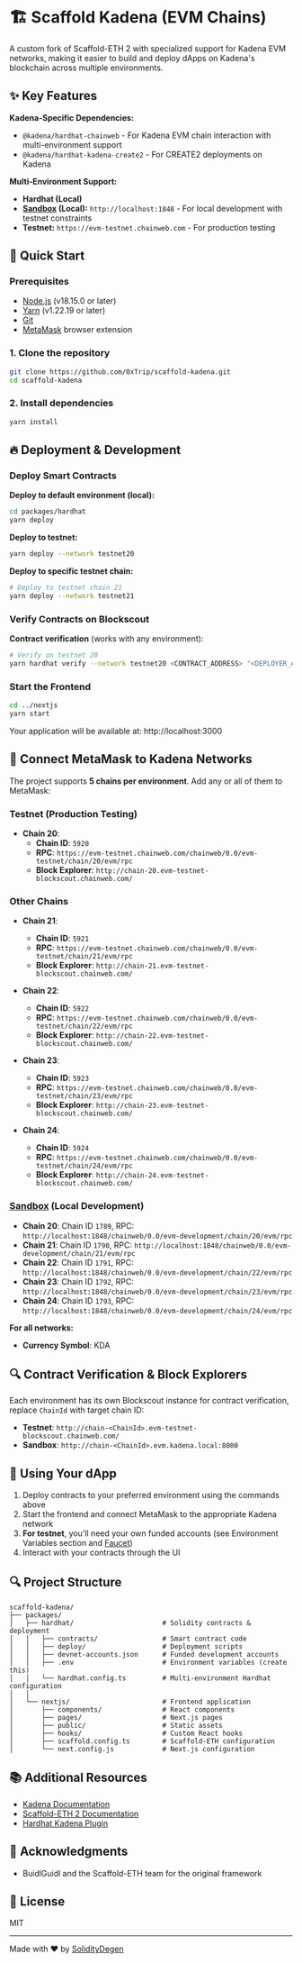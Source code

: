 # 🏗 Scaffold Kadena (EVM Chains)

A custom fork of Scaffold-ETH 2 with specialized support for Kadena EVM networks, making it easier to build and deploy dApps on Kadena's blockchain across multiple environments.

## ✨ Key Features

**Kadena-Specific Dependencies:**
- `@kadena/hardhat-chainweb` - For Kadena EVM chain interaction with multi-environment support
- `@kadena/hardhat-kadena-create2` - For CREATE2 deployments on Kadena

**Multi-Environment Support:**
- **Hardhat (Local)**
- **[Sandbox](https://github.com/kadena-io/kadena-evm-sandbox) (Local):** `http://localhost:1848` - For local development with testnet constraints
- **Testnet:** `https://evm-testnet.chainweb.com` - For production testing

## 🚀 Quick Start

### Prerequisites

- [Node.js](https://nodejs.org/en/) (v18.15.0 or later)
- [Yarn](https://yarnpkg.com/) (v1.22.19 or later)
- [Git](https://git-scm.com/downloads)
- [MetaMask](https://metamask.io/) browser extension

### 1. Clone the repository

```bash
git clone https://github.com/0xTrip/scaffold-kadena.git
cd scaffold-kadena
```

### 2. Install dependencies

```bash
yarn install
```
## 🔥 Deployment & Development

### Deploy Smart Contracts

**Deploy to default environment (local):**
```bash
cd packages/hardhat
yarn deploy
```

**Deploy to testnet:**
```bash
yarn deploy --network testnet20
```

**Deploy to specific testnet chain:**
```bash
# Deploy to testnet chain 21
yarn deploy --network testnet21
```

### Verify Contracts on Blockscout

**Contract verification** (works with any environment):
```bash
# Verify on testnet 20
yarn hardhat verify --network testnet20 <CONTRACT_ADDRESS> "<DEPLOYER_ADDRESS>"
```

### Start the Frontend

```bash
cd ../nextjs
yarn start
```

Your application will be available at: http://localhost:3000

## 🦊 Connect MetaMask to Kadena Networks

The project supports **5 chains per environment**. Add any or all of them to MetaMask:

### Testnet (Production Testing)
- **Chain 20**:
  - **Chain ID**: `5920`
  - **RPC**: `https://evm-testnet.chainweb.com/chainweb/0.0/evm-testnet/chain/20/evm/rpc`
  - **Block Explorer**: `http://chain-20.evm-testnet-blockscout.chainweb.com/`

### Other Chains

- **Chain 21**:
  - **Chain ID**: `5921`
  - **RPC**: `https://evm-testnet.chainweb.com/chainweb/0.0/evm-testnet/chain/21/evm/rpc`
  - **Block Explorer**: `http://chain-21.evm-testnet-blockscout.chainweb.com/`

- **Chain 22**:
  - **Chain ID**: `5922`
  - **RPC**: `https://evm-testnet.chainweb.com/chainweb/0.0/evm-testnet/chain/22/evm/rpc`
  - **Block Explorer**: `http://chain-22.evm-testnet-blockscout.chainweb.com/`

- **Chain 23**:
  - **Chain ID**: `5923`
  - **RPC**: `https://evm-testnet.chainweb.com/chainweb/0.0/evm-testnet/chain/23/evm/rpc`
  - **Block Explorer**: `http://chain-23.evm-testnet-blockscout.chainweb.com/`

- **Chain 24**:
  - **Chain ID**: `5924`
  - **RPC**: `https://evm-testnet.chainweb.com/chainweb/0.0/evm-testnet/chain/24/evm/rpc`
  - **Block Explorer**: `http://chain-24.evm-testnet-blockscout.chainweb.com/`

### [Sandbox](https://github.com/kadena-io/kadena-evm-sandbox) (Local Development)
- **Chain 20**: Chain ID `1789`, RPC: `http://localhost:1848/chainweb/0.0/evm-development/chain/20/evm/rpc`
- **Chain 21**: Chain ID `1790`, RPC: `http://localhost:1848/chainweb/0.0/evm-development/chain/21/evm/rpc`
- **Chain 22**: Chain ID `1791`, RPC: `http://localhost:1848/chainweb/0.0/evm-development/chain/22/evm/rpc`
- **Chain 23**: Chain ID `1792`, RPC: `http://localhost:1848/chainweb/0.0/evm-development/chain/23/evm/rpc`
- **Chain 24**: Chain ID `1793`, RPC: `http://localhost:1848/chainweb/0.0/evm-development/chain/24/evm/rpc`

**For all networks:**
- **Currency Symbol**: KDA

## 🔍 Contract Verification & Block Explorers

Each environment has its own Blockscout instance for contract verification, replace ```ChainId``` with target chain ID:

- **Testnet**: `http://chain-<ChainId>.evm-testnet-blockscout.chainweb.com/` 
- **Sandbox**: `http://chain-<ChainId>.evm.kadena.local:8000`

## 🚢 Using Your dApp

1. Deploy contracts to your preferred environment using the commands above
2. Start the frontend and connect MetaMask to the appropriate Kadena network
3. **For testnet**, you'll need your own funded accounts (see Environment Variables section and [Faucet](https://tools.kadena.io/faucet/new))
4. Interact with your contracts through the UI

## 🔍 Project Structure

```
scaffold-kadena/
├── packages/
│   ├── hardhat/                      # Solidity contracts & deployment
│   │   ├── contracts/                # Smart contract code
│   │   ├── deploy/                   # Deployment scripts
│   │   ├── devnet-accounts.json      # Funded development accounts
│   │   ├── .env                      # Environment variables (create this)
│   │   └── hardhat.config.ts         # Multi-environment Hardhat configuration
│   │
│   └── nextjs/                       # Frontend application
│       ├── components/               # React components
│       ├── pages/                    # Next.js pages
│       ├── public/                   # Static assets
│       ├── hooks/                    # Custom React hooks
│       ├── scaffold.config.ts        # Scaffold-ETH configuration
│       └── next.config.js            # Next.js configuration
```

## 📚 Additional Resources

- [Kadena Documentation](https://docs.kadena.io/)
- [Scaffold-ETH 2 Documentation](https://docs.scaffoldeth.io/)
- [Hardhat Kadena Plugin](https://github.com/kadena-io/hardhat-kadena-plugin)

## 🙏 Acknowledgments

- BuidlGuidl and the Scaffold-ETH team for the original framework

## 📄 License

MIT

---

Made with ❤️ by [SolidityDegen](https://x.com/SolidityDegen)